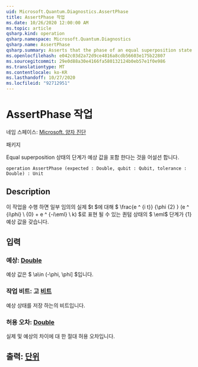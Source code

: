 ```yaml
---
uid: Microsoft.Quantum.Diagnostics.AssertPhase
title: AssertPhase 작업
ms.date: 10/26/2020 12:00:00 AM
ms.topic: article
qsharp.kind: operation
qsharp.namespace: Microsoft.Quantum.Diagnostics
qsharp.name: AssertPhase
qsharp.summary: Asserts that the phase of an equal superposition state has the expected value.
ms.openlocfilehash: e042c03d2a72d9ce4816a8cdb56603e175b22807
ms.sourcegitcommit: 29e0d88a30e4166fa580132124b0eb57e1f0e986
ms.translationtype: MT
ms.contentlocale: ko-KR
ms.lasthandoff: 10/27/2020
ms.locfileid: "92712951"
---
```

# <a name="assertphase-operation"></a>AssertPhase 작업

네임 스페이스: [Microsoft. 양자 진단](xref:Microsoft.Quantum.Diagnostics)

패키지 [](https://nuget.org/packages/)


Equal superposition 상태의 단계가 예상 값을 포함 한다는 것을 어설션 합니다.

```qsharp
operation AssertPhase (expected : Double, qubit : Qubit, tolerance : Double) : Unit
```


## <a name="description"></a>Description

이 작업을 수행 하면 일부 임의의 실제 $t $에 대해 $ \frac{e ^ {i t}} {\phi {2} } (e ^ {i\phi} \ {0} + e ^ {-i\eml} \ k) $로 표현 될 수 있는 퀀텀 상태의 $ \eml$ 단계가 {1} 예상 값을 갖습니다.

## <a name="input"></a>입력

### <a name="expected--double"></a>예상: [Double](xref:microsoft.quantum.lang-ref.double)

예상 값은 $ \\a\in (-\phi, \phi] $입니다.


### <a name="qubit--qubit"></a>작업 비트: 고 [비트](xref:microsoft.quantum.lang-ref.qubit)

예상 상태를 저장 하는의 비트입니다.


### <a name="tolerance--double"></a>허용 오차: [Double](xref:microsoft.quantum.lang-ref.double)

실제 및 예상의 차이에 대 한 절대 허용 오차입니다.



## <a name="output--unit"></a>출력: [단위](xref:microsoft.quantum.lang-ref.unit)

